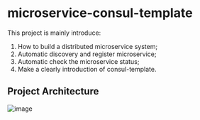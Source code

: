 # microservice-consul-template
This project is mainly introduce:
1. How to build a distributed microservice system;
2. Automatic discovery and register microservice;
3. Automatic check the microservice status;
4. Make a clearly introduction of consul-template.

## Project Architecture 
![image](https://github.com/fasimito/microservice-consul-template/images/arche.jpg)
